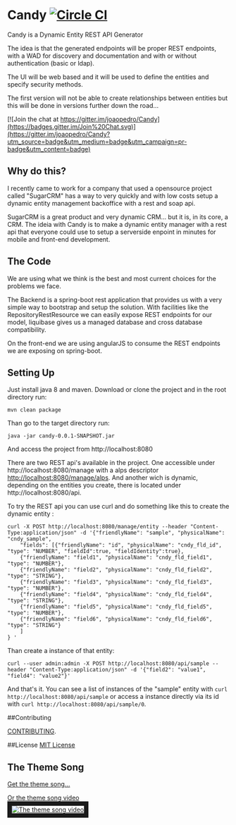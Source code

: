 # Candy       [![Circle CI](https://circleci.com/gh/joaopedro/Candy/tree/master.svg?style=svg&circle-token=b9dbd249084c6d57b84ef38429de738b7c5ffed6)](https://circleci.com/gh/joaopedro/Candy/tree/master)

Candy is a Dynamic Entity REST API Generator

The idea is that the generated endpoints will be proper REST endpoints, with a WAD for discovery and documentation and with or without authentication (basic or ldap).

The UI will be web based and it will be used to define the entities and specify security methods.

The first version will not be able to create relationships between entities but this will be done in versions further down the road...

[![Join the chat at https://gitter.im/joaopedro/Candy](https://badges.gitter.im/Join%20Chat.svg)](https://gitter.im/joaopedro/Candy?utm_source=badge&utm_medium=badge&utm_campaign=pr-badge&utm_content=badge)
## Why do this?

I recently came to work for a company that used a opensource project called "SugarCRM" has a way to very quickly and with low costs setup a dynamic entity management backoffice with a rest and soap api.

SugarCRM is a great product and very dynamic CRM... but it is, in its core, a CRM. The ideia with Candy is to make a dynamic entity manager with a rest api that everyone could use to setup a serverside enpoint in minutes for mobile and front-end development.  

## The Code

We are using what we think is the best and most current choices for the problems we face.

The Backend is a spring-boot rest application that provides us with a very simple way to bootstrap and setup the solution. With facilities like the RepositoryRestResource we can easily expose REST endpoints for our model, liquibase gives us a managed database and cross database compatibility.

On the front-end we are using angularJS to consume the REST endpoints we are exposing on spring-boot.

## Setting Up

Just install java 8 and maven. Download or clone the project and in the root directory run:

```mvn clean package```

Than go to the target directory run:

```java -jar candy-0.0.1-SNAPSHOT.jar```

And access the project from http://localhost:8080

There are two REST api's available in the project. One accessible under http://localhost:8080/manage with a alps descriptor [http://localhost:8080/manage/alps](http://localhost:8080/manage/alps). And another wich is dynamic, depending on the entities you create, there is located under http://localhost:8080/api.

To try the REST api you can use curl and do something like this to create the dynamic entity :

```
curl -X POST http://localhost:8080/manage/entity --header "Content-Type:application/json" -d '{"friendlyName": "sample", "physicalName": "cndy_sample",
    "fields": [{"friendlyName": "id", "physicalName": "cndy_fld_id", "type": "NUMBER", "fieldId":true, "fieldIdentity":true},
    {"friendlyName": "field1", "physicalName": "cndy_fld_field1", "type": "NUMBER"},
    {"friendlyName": "field2", "physicalName": "cndy_fld_field2", "type": "STRING"},
    {"friendlyName": "field3", "physicalName": "cndy_fld_field3", "type": "NUMBER"},
    {"friendlyName": "field4", "physicalName": "cndy_fld_field4", "type": "STRING"},
    {"friendlyName": "field5", "physicalName": "cndy_fld_field5", "type": "NUMBER"},
    {"friendlyName": "field6", "physicalName": "cndy_fld_field6", "type": "STRING"}
    ]
} '
```
Than create a instance of that entity:

```curl --user admin:admin -X POST http://localhost:8080/api/sample --header "Content-Type:application/json" -d '{"field2": "value1", "field4": "value2"}'```

And that's it. You can see a list of instances of the "sample" entity with ```curl http://localhost:8080/api/sample``` or access a instance directly via its id with ```curl http://localhost:8080/api/sample/0```. 

##Contributing

[CONTRIBUTING](https://en.wikipedia.org/wiki/Open-source_movement).

##License
[MIT License](http://en.wikipedia.org/wiki/MIT_License)

## The Theme Song

<a href="/CandyIggyPop.ogg?raw=true" target="_blank">Get the theme song...</a>

<a href="https://www.youtube.com/watch?v=6bLOjmY--TA&t=2m18s" target="_blank">
Or the theme song video<br><img src="http://img.youtube.com/vi/6bLOjmY--TA/0.jpg" 
alt="The theme song video" border="10" /></a>

